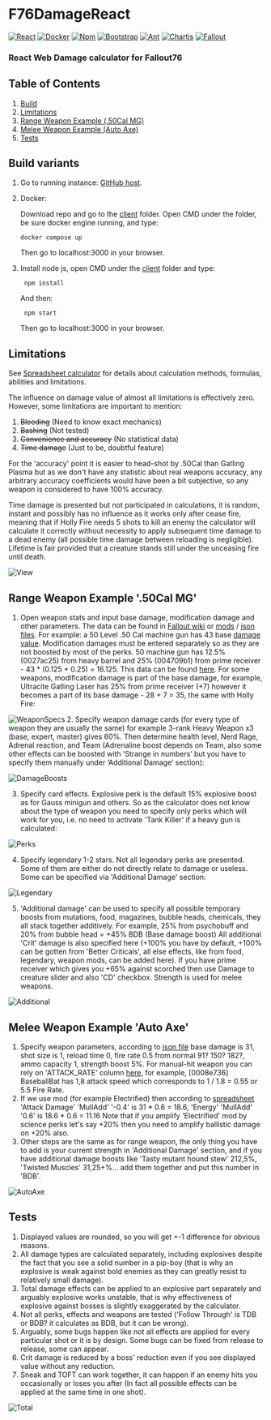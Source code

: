 # F76DamageReact
[![React](https://img.shields.io/badge/React-20232A?style=for-the-badge&logo=react&logoColor=61DAFB)](https://react.dev/)
[![Docker](https://img.shields.io/badge/Docker-2CA5E0?style=for-the-badge&logo=docker&logoColor=white)](https://www.docker.com/)
[![Npm](https://img.shields.io/badge/npm-CB3837?style=for-the-badge&logo=npm&logoColor=white)](https://docs.npmjs.com/about-npm)
[![Bootstrap](https://img.shields.io/badge/Bootstrap-563D7C?style=for-the-badge&logo=bootstrap&logoColor=white)](https://getbootstrap.com/)
[![Ant](https://img.shields.io/badge/Ant%20Design-1890FF?style=for-the-badge&logo=antdesign&logoColor=white)](https://ant.design/)
[![Chartjs](https://img.shields.io/badge/Chart%20js-FF6384?style=for-the-badge&logo=chartdotjs&logoColor=white)](https://www.chartjs.org/)
[![Fallout](https://img.shields.io/badge/Fallout76-2a475e?logo=steam&logoColor=fff&style=for-the-badge)](https://store.steampowered.com/app/1151340/Fallout_76)


### React Web Damage calculator for Fallout76 

## Table of Contents
1. [Build](#build-variants)
2. [Limitations](#limitations)
3. [Range Weapon Example (.50Cal MG)](#range-weapon-example-50Cal-MG)
4. [Melee Weapon Example (Auto Axe)](#melee-weapon-example-auto-axe)
5. [Tests](#tests)


## Build variants

1. Go to running instance: [GitHub host](https://sergeyvorobiev.github.io/F76RDamageCalc/).

2. Docker:

    Download repo and go to the [client](client) folder. Open CMD under the folder, be sure docker engine running, and type:
    ```console
    docker compose up
    ```
   Then go to localhost:3000 in your browser.
3. Install node js, open CMD under the [client](client) folder and type:
   ```console
    npm install
    ``` 
   And then:
   ```console
    npm start
    ``` 
   Then go to localhost:3000 in your browser. 

## Limitations
See [Spreadsheet calculator](https://github.com/SergeyVorobiev/F76Damage) for details about calculation methods, formulas, abilities and limitations.

The influence on damage value of almost all limitations is effectively zero. However, some limitations are important to mention:
1. ~~Bleeding~~ (Need to know exact mechanics)
2. ~~Bashing~~ (Not tested)
3. ~~Convenience and accuracy~~ (No statistical data)
4. ~~Time damage~~ (Just to be, doubtful feature)

For the 'accuracy' point it is easier to head-shot by .50Cal than Gatling Plasma but as we don't have any statistic about real weapons
accuracy, any arbitrary accuracy coefficients would have been a bit subjective, so any weapon is considered to have 100% accuracy.

Time damage is presented but not participated in calculations, it is random, instant and
possibly has no influence as it works only after cease fire, meaning that if Holly Fire needs 5 shots to kill an enemy the
calculator will calculate it correctly without necessity to apply subsequent time damage to a dead enemy (all possible time damage between reloading is negligible).
Lifetime is fair provided that a creature stands still under the unceasing fire until death. 

![View](client/src/resources/forReadme/view.png)

## Range Weapon Example '.50Cal MG'
1. Open weapon stats and input base damage, modification damage and other parameters. The data can be found in [Fallout wiki](https://fallout.fandom.com/wiki/Fallout_76) or
[mods](https://docs.google.com/spreadsheets/d/1ww8BxPfFMoS6idciAYDvekcAP9siSKzTDqFFtZ6Gs88/edit?usp=sharing) / [json files](https://github.com/SergeyVorobiev/F76Damage/tree/main/Resources/Extracted/misc/curvetables/json/weapons).
For example: a 50 Level .50 Cal machine gun has 43 base 
[damage value](https://github.com/SergeyVorobiev/F76Damage/blob/main/Resources/Extracted/misc/curvetables/json/weapons/weap_50calmachinegundmg.json). Modification damages must be entered separately so as they
are not boosted by most of the perks. 50 machine gun has 12.5% (0027ac25) from heavy barrel and 25% (004709b1) from prime receiver - 43 * (0.125 + 0.25) = 16.125.
This data can be found [here](https://docs.google.com/spreadsheets/d/1ww8BxPfFMoS6idciAYDvekcAP9siSKzTDqFFtZ6Gs88/edit?usp=sharing). For some weapons, modification damage is part of the base damage,
for example, Ultracite Gatling Laser has 25% from prime receiver (+7) however it becomes a part of its base damage - 28 + 7 = 35, the same with Holly Fire:

![WeaponSpecs](client/src/resources/forReadme/weaponSpecs.png)
2. Specify weapon damage cards (for every type of weapon they are usually the same) for example 3-rank Heavy Weapon x3 (base, expert, master)
gives 60%. Then determine health level, Nerd Rage, Adrenal reaction, and Team (Adrenaline boost depends on Team, also some 
other effects can be boosted with ‘Strange in numbers’ but you have to specify them manually under ‘Additional Damage’ section):

![DamageBoosts](client/src/resources/forReadme/damageBoosts.png)

3. Specify card effects. Explosive perk is the default 15% explosive boost as for Gauss minigun and others. So as the calculator does not know
about the type of weapon you need to specify only perks which will work for you, i.e. no need to activate 'Tank Killer' if a heavy gun is calculated:

![Perks](client/src/resources/forReadme/perks.png)

4. Specify legendary 1-2 stars. Not all legendary perks are presented. Some of them are either do not directly relate to damage or useless.
Some can be specified via 'Additional Damage' section:

![Legendary](client/src/resources/forReadme/legendary.png)

5. 'Additional damage' can be used to specify all possible temporary boosts from mutations, food, magazines, bubble heads,
chemicals, they all stack together additively. For example, 25% from psychobuff and 20% from bubble head = +45% BDB (Base damage boost)
All additional 'Crit' damage is also specified here (+100% you have by default, +100% can be gotten from 'Better Criticals', all else effects,
like from food, legendary, weapon mods, can be added here). If you have prime receiver which gives you +65% against scorched
then use Damage to creature slider and also 'CD' checkbox. Strength is used for melee weapons.

![Additional](client/src/resources/forReadme/additional.png)

## Melee Weapon Example 'Auto Axe'

1. Specify weapon parameters, according to [json file](https://github.com/SergeyVorobiev/F76Damage/blob/main/Resources/Extracted/misc/curvetables/json/weapons/melee/weap_autoaxedmg.json) base damage is 31, shot size is 1, reload time 0, fire rate 0.5 from normal 91? 150? 182?,
ammo capacity 1, strength boost 5%. For manual-hit weapon you can rely on 'ATTACK_RATE' column [here](https://docs.google.com/spreadsheets/d/1ww8BxPfFMoS6idciAYDvekcAP9siSKzTDqFFtZ6Gs88/edit?gid=54927459#gid=54927459),
for example, [0008e736] BaseballBat has 1,8 attack speed which corresponds to 1 / 1.8 = 0.55 or 5.5 Fire Rate.
2. If we use mod (for example Electrified) then according to [spreadsheet](https://docs.google.com/spreadsheets/d/1ww8BxPfFMoS6idciAYDvekcAP9siSKzTDqFFtZ6Gs88/edit?gid=152971620#gid=152971620) 'Attack Damage' 'MullAdd' '-0.4' is 31 * 0.6 = 18.6, 'Energy' 'MullAdd' '0.6' is 18.6 * 0.6 = 11.16
Note that if you amplify 'Electrified' mod by science perks let's say +20% then you need to amplify 
ballistic damage on +20% also.
3. Other steps are the same as for range weapon, the only thing you have to add is your current strength in 'Additional Damage' section, and if you have
additional damage boosts like 'Tasty mutant hound stew' 212,5%, 'Twisted Muscles' 31,25+%...
add them together and put this number in 'BDB'.

![AutoAxe](client/src/resources/forReadme/AutoAxe.png)

## Tests

1. Displayed values are rounded, so you will get +-1 difference for obvious reasons. 
2. All damage types are calculated separately, including explosives despite the fact that you see a solid number in a pip-boy 
(that is why an explosive is weak against bold enemies as they can greatly resist to relatively small damage).
3. Total damage effects can be applied to an explosive part separately and arguably explosive works unstable, that is why
effectiveness of explosive against bosses is slightly exaggerated by the calculator.
4. Not all perks, effects and weapons are tested ('Follow Through' is TDB or BDB? it calculates as BDB, but it can be wrong).
5. Arguably, some bugs happen like not all effects are applied for every particular shot or it is by design.
Some bugs can be fixed from release to release, some can appear.
6. Crit damage is reduced by a boss' reduction even if you see displayed value without any reduction.
7. Sneak and TOFT can work together, it can happen if an enemy hits you occasionally or loses you after (In fact all possible effects can be applied at the same time in one shot).

![Total](client/src/resources/forReadme/total.png)






